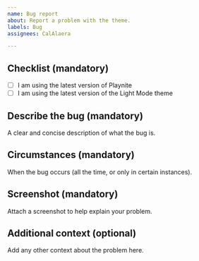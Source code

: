 ```yaml
---
name: Bug report
about: Report a problem with the theme.
labels: Bug
assignees: CalAlaera

---
```


## Checklist (mandatory)
- [ ] I am using the latest version of Playnite
- [ ] I am using the latest version of the Light Mode theme

## Describe the bug (mandatory)
A clear and concise description of what the bug is.

## Circumstances (mandatory)
When the bug occurs (all the time, or only in certain instances).

## Screenshot (mandatory)
Attach a screenshot to help explain your problem.

## Additional context (optional)
Add any other context about the problem here.
